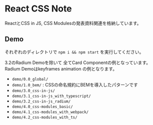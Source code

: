 # React CSS Note

ReactとCSS in JS, CSS Modulesの発表資料関連を格納しています。

## Demo

それぞれのディレクトリで `npm i && npm start` を実行してください。

3.2のRadium Demoを除いて 全てCard Componentの例となっています。Radium Demoはkeyframes animation の例となります。

* `demo/0.0_global/`
* `demo/1.0_bem/` : CSSの命名規約にBEMを導入したパターンです
* `demo/3.0_css-in-js/`
* `demo/3.1_css-in-js_with_typescript/`
* `demo/3.2_css-in-js_radium/`
* `demo/4.0_css-modules_basic/`
* `demo/4.1_css-modules_with_webpack/`
* `demo/4.2_css-modules_with_ts/`
